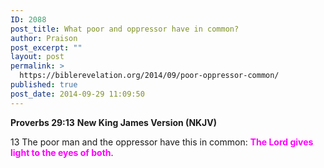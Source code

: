 ```yaml
---
ID: 2088
post_title: What poor and oppressor have in common?
author: Praison
post_excerpt: ""
layout: post
permalink: >
  https://biblerevelation.org/2014/09/poor-oppressor-common/
published: true
post_date: 2014-09-29 11:09:50
---
```

<strong>Proverbs 29:13</strong>
<strong> New King James Version (NKJV)</strong>

13 The poor man and the oppressor have this in common:
<span style="color: #ff00ff;"><strong>The Lord gives light to the eyes of both</strong></span>.